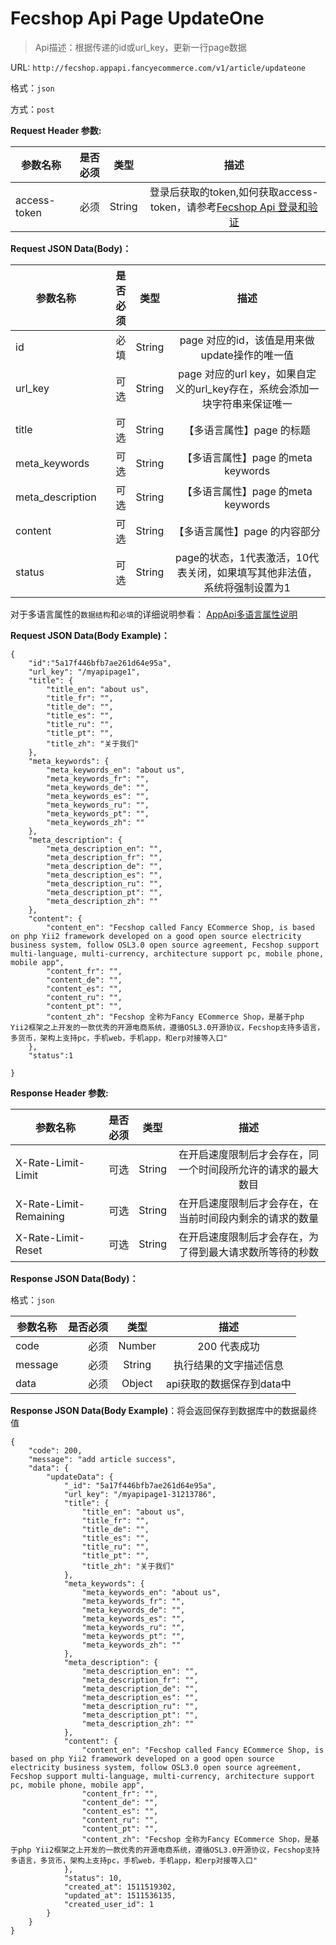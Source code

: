 Fecshop Api Page UpdateOne
=========================

> Api描述：根据传递的id或url_key，更新一行page数据


URL: `http://fecshop.appapi.fancyecommerce.com/v1/article/updateone`

格式：`json`

方式：`post`

**Request Header 参数:**


| 参数名称        | 是否必须    |  类型       |  描述     |
| ----------------| -----:      | :----:      |:----:     |
| access-token    | 必须        |   String    | 登录后获取的token,如何获取access-token，请参考[Fecshop Api 登录和验证](fecshop-api-login-and-verification.md)|


**Request JSON Data(Body)：**

| 参数名称        | 是否必须    |  类型       |  描述     |
| ----------------| -----:      | :----:      |:----:     |
| id              | 必填        |   String    | page 对应的id，该值是用来做update操作的唯一值 |
| url_key         | 可选        |   String    | page 对应的url key，如果自定义的url_key存在，系统会添加一块字符串来保证唯一|
| title           | 可选        |   String    | 【多语言属性】page 的标题         |
| meta_keywords   | 可选        |   String    | 【多语言属性】page 的meta keywords|
| meta_description| 可选        |   String    | 【多语言属性】page 的meta keywords|
| content         | 可选        |   String    | 【多语言属性】page 的内容部分|
| status          | 可选        |   String    | page的状态，1代表激活，10代表关闭，如果填写其他非法值，系统将强制设置为1|



对于多语言属性的`数据结构`和`必填`的详细说明参看： [AppApi多语言属性说明](fecshop-api-mutil-lang.md)

**Request JSON Data(Body Example)：**

```
{
    "id":"5a17f446bfb7ae261d64e95a",
    "url_key": "/myapipage1",
    "title": {
        "title_en": "about us",
        "title_fr": "",
        "title_de": "",
        "title_es": "",
        "title_ru": "",
        "title_pt": "",
        "title_zh": "关于我们"
    },
    "meta_keywords": {
        "meta_keywords_en": "about us",
        "meta_keywords_fr": "",
        "meta_keywords_de": "",
        "meta_keywords_es": "",
        "meta_keywords_ru": "",
        "meta_keywords_pt": "",
        "meta_keywords_zh": ""
    },
    "meta_description": {
        "meta_description_en": "",
        "meta_description_fr": "",
        "meta_description_de": "",
        "meta_description_es": "",
        "meta_description_ru": "",
        "meta_description_pt": "",
        "meta_description_zh": ""
    },
    "content": {
        "content_en": "Fecshop called Fancy ECommerce Shop, is based on php Yii2 framework developed on a good open source electricity business system, follow OSL3.0 open source agreement, Fecshop support multi-language, multi-currency, architecture support pc, mobile phone, mobile app",
        "content_fr": "",
        "content_de": "",
        "content_es": "",
        "content_ru": "",
        "content_pt": "",
        "content_zh": "Fecshop 全称为Fancy ECommerce Shop，是基于php Yii2框架之上开发的一款优秀的开源电商系统，遵循OSL3.0开源协议，Fecshop支持多语言，多货币，架构上支持pc，手机web，手机app，和erp对接等入口"
    },
    "status":1
    
}

```


**Response Header 参数:**


| 参数名称                    | 是否必须    |  类型       |  描述     |
| ----------------------------| -----:      | :----:      |:----:     |
| X-Rate-Limit-Limit          | 可选        |   String    | 在开启速度限制后才会存在，同一个时间段所允许的请求的最大数目|
| X-Rate-Limit-Remaining      | 可选        |   String    | 在开启速度限制后才会存在，在当前时间段内剩余的请求的数量|
| X-Rate-Limit-Reset          | 可选        |   String    | 在开启速度限制后才会存在，为了得到最大请求数所等待的秒数|



**Response JSON Data(Body)：**

格式：`json`

| 参数名称        | 是否必须    |  类型       |  描述        |
| ----------------| -----:      | :----:      |:----:        | 
| code            | 必须        |   Number    | 200 代表成功 |
| message         | 必须        |   String    | 执行结果的文字描述信息  |
| data            | 必须        |   Object    | api获取的数据保存到data中  |

**Response JSON Data(Body Example)**：将会返回保存到数据库中的数据最终值

```
{
    "code": 200,
    "message": "add article success",
    "data": {
        "updateData": {
            "_id": "5a17f446bfb7ae261d64e95a",
            "url_key": "/myapipage1-31213786",
            "title": {
                "title_en": "about us",
                "title_fr": "",
                "title_de": "",
                "title_es": "",
                "title_ru": "",
                "title_pt": "",
                "title_zh": "关于我们"
            },
            "meta_keywords": {
                "meta_keywords_en": "about us",
                "meta_keywords_fr": "",
                "meta_keywords_de": "",
                "meta_keywords_es": "",
                "meta_keywords_ru": "",
                "meta_keywords_pt": "",
                "meta_keywords_zh": ""
            },
            "meta_description": {
                "meta_description_en": "",
                "meta_description_fr": "",
                "meta_description_de": "",
                "meta_description_es": "",
                "meta_description_ru": "",
                "meta_description_pt": "",
                "meta_description_zh": ""
            },
            "content": {
                "content_en": "Fecshop called Fancy ECommerce Shop, is based on php Yii2 framework developed on a good open source electricity business system, follow OSL3.0 open source agreement, Fecshop support multi-language, multi-currency, architecture support pc, mobile phone, mobile app",
                "content_fr": "",
                "content_de": "",
                "content_es": "",
                "content_ru": "",
                "content_pt": "",
                "content_zh": "Fecshop 全称为Fancy ECommerce Shop，是基于php Yii2框架之上开发的一款优秀的开源电商系统，遵循OSL3.0开源协议，Fecshop支持多语言，多货币，架构上支持pc，手机web，手机app，和erp对接等入口"
            },
            "status": 10,
            "created_at": 1511519302,
            "updated_at": 1511536135,
            "created_user_id": 1
        }
    }
}

```

